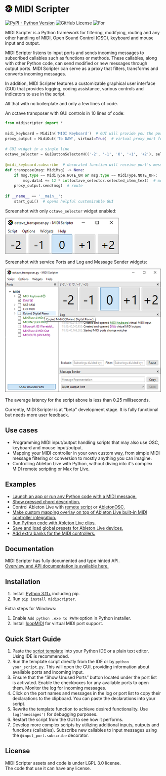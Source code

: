 
# <img src="https://raw.githubusercontent.com/Maboroshy/midi-scripter/master/docs/icon.svg" width="23"/> MIDI Scripter
[![PyPI - Python Version](https://img.shields.io/pypi/pyversions/midiscripter?style=flat-square&logo=python&logoColor=yellow)](https://pypi.org/project/midiscripter/) ![GitHub License](https://img.shields.io/github/license/maboroshy/midi-scripter?style=flat-square&color=darkgreen) ![For](https://img.shields.io/badge/for-Windows%20|%20macOS%20|%20Linux-darkmagenta?style=flat-square)

MIDI Scripter is a Python framework for filtering, modifying, routing and any other
handling of MIDI, Open Sound Control (OSC), keyboard and mouse input and output.

MIDI Scripter listens to input ports and sends incoming messages to subscribed callables such as functions or methods. 
These callables, along with other Python code, can send modified or new messages through output ports. 
MIDI Scripter can serve as a proxy that filters, transforms and converts incoming messages.

In addition, MIDI Scripter features a customizable graphical user interface (GUI) 
that provides logging, coding assistance, various controls and indicators to use in the script.

All that with no boilerplate and only a few lines of code.

An octave transposer with GUI controls in 10 lines of code:

``` python
from midiscripter import *

midi_keyboard = MidiIn('MIDI Keyboard')  # GUI will provide you the port names
proxy_output = MidiOut('To DAW', virtual=True)  # virtual proxy port for output

# GUI widget in a single line
octave_selector = GuiButtonSelectorH(('-2', '-1', '0', '+1', '+2'), select='0')

@midi_keyboard.subscribe  # decorated function will receive port's messages
def transpose(msg: MidiMsg) -> None:
	if msg.type == MidiType.NOTE_ON or msg.type == MidiType.NOTE_OFF:  # filter
		msg.data1 += 12 * int(octave_selector.selected_item_text)  # modify
	proxy_output.send(msg)  # route

if __name__ == '__main__':
	start_gui()  # opens helpful customizable GUI
```

Screenshot with only `octave_selector` widget enabled:

![Screenshot with only octave_selector widget enabled](
https://github.com/Maboroshy/midi-scripter/blob/master/examples/octave_transposer/screenshot_widget.png?raw=true)

Screenshot with service Ports and Log and Message Sender widgets:

![Screenshot with all the widgets visible](
https://github.com/Maboroshy/midi-scripter/blob/master/examples/octave_transposer/screenshot_full.png?raw=true)

The average latency for the script above is less than 0.25 milliseconds.

Currently, MIDI Scripter is at "beta" development stage. 
It is fully functional but needs more user feedback. 

## Use cases

- Programming MIDI input/output handling scripts 
  that may also use OSC, keyboard and mouse input/output.
- Mapping your MIDI controller in your own custom way, 
  from simple MIDI message filtering or conversion to mostly anything you can imagine.
- Controlling Ableton Live with Python, without diving into 
  it's complex MIDI remote scripting or Max for Live.

## Examples 
- [Launch an app or run any Python code with a MIDI message.](https://github.com/Maboroshy/midi-scripter/tree/master/examples/start_daw_by_midi)
- [Show pressed chord description.](https://github.com/Maboroshy/midi-scripter/tree/master/examples/chord_info)
- Control Ableton Live with [remote script](https://github.com/Maboroshy/midi-scripter/tree/master/examples/ableton_select_armed_track_with_remote_script) or [AbletonOSC.](https://github.com/Maboroshy/midi-scripter/tree/master/examples/ableton_select_armed_track_with_osc)
- [Make custom mapping overlay on top of Ableton Live built-in MIDI controller integration.](https://github.com/Maboroshy/midi-scripter/tree/master/examples/launchpad_overlay)
- [Run Python code with Ableton Live clips.](https://github.com/Maboroshy/midi-scripter/tree/master/examples/ableton_clips_launch_code)
- [Save and load global presets for Ableton Live devices.](https://github.com/Maboroshy/midi-scripter/tree/master/examples/ableton_global_preset)
- [Add extra banks for the MIDI controllers.](https://github.com/Maboroshy/midi-scripter/tree/master/examples/controls_banks)

## Documentation

MIDI Scripter has fully documented and type hinted API.  
[Overview and API documentation is available here.](https://maboroshy.github.io/midi-scripter)

## Installation

1. Install [Python 3.11+](https://www.python.org/downloads/) including pip.
2. Run `pip install midiscripter`.

Extra steps for Windows:

1. Enable `Add python .exe to PATH` option in Python installer.
2. Install [loopMIDI](https://www.tobias-erichsen.de/software/loopmidi.html) for virtual MIDI port support.

## Quick Start Guide

1. Paste the [script template](examples/script_template.py) into your Python IDE or a plain text editor. Using IDE is recommended.
2. Run the template script directly from the IDE or by `python your_script.py`. 
   This will open the GUI, providing information about available ports and incoming input.
3. Ensure that the “Show Unused Ports” button located under the port list is activated. 
   Enable the checkboxes for any available ports to open them. Monitor the log for incoming messages.
4. Click on the port names and messages in the log or port list to copy their declarations to the clipboard. 
   You can paste the declarations into your script.
5. Rewrite the template function to achieve desired functionality. Use `log('messages')` for debugging purposes.
6. Restart the script from the GUI to see how it performs.
7. Develop more complex scripts by utilizing additional inputs, outputs and functions (callables). 
   Subscribe new callables to input messages using the `@input_port.subscribe` decorator.

## License 
MIDI Scripter assets and code is under LGPL 3.0 license.  
The code that use it can have any license.
